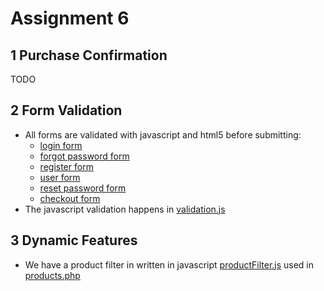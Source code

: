 # Assignment 6
## 1 Purchase Confirmation
TODO

## 2 Form  Validation
- All forms are validated with javascript and html5 before submitting:
    - [login form](web/login.php)
    - [forgot password form](web/forgotPassword.php)
    - [register form](web/register.php)
    - [user form](web/user.php)
    - [reset password form](web/resetPassword.php)
    - [checkout form](web/checkout.php)
- The javascript validation happens in [validation.js](web/script/validation.js)

## 3 Dynamic Features
- We have a product filter in written in javascript [productFilter.js](web/script/productFilter.js) used in [products.php](web/products.php)